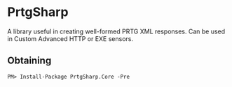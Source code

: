# PrtgSharp

A library useful in creating well-formed PRTG XML responses.  Can be used in Custom Advanced HTTP or EXE sensors.

## Obtaining

    PM> Install-Package PrtgSharp.Core -Pre
